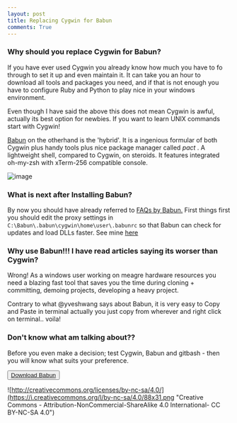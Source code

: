 ```yaml
---
layout: post
title: Replacing Cygwin for Babun
comments: True
---
```


### Why should you replace Cygwin for Babun?

If you have ever used Cygwin you already know how much you have to fo through to set it up and even maintain it. It can take you an hour to download all tools and packages you need, and if that is not enough you have to configure Ruby and Python to play nice in your windows environment.

Even though I have said the above this does not mean Cygwin is awful, actually its best option for newbies. If you want to learn UNIX commands start with Cygwin!

[Babun](http://babun.github.io/index.html) on the otherhand is the 'hybrid'. It is a ingenious formular of both Cygwin plus handy tools plus nice package manager called _pact_ . A lightweight shell, compared to Cygwin, on steroids. It features integrated oh-my-zsh with xTerm-256 compatible console. 

![image](https://raw.githubusercontent.com/babun/babun.github.io/master/images/screenshots/screen_vim.png)

### What is next after Installing Babun?

By now you should have already referred to [FAQs by Babun.](http://babun.github.io/faq.html) First things first you should edit the proxy settings in `C:\Babun\.babun\cygwin\home\user\.babunrc` so that Babun can check for updates and load DLLs faster. See mine [here](https://gist.github.com/josephgodwinkimani/2584f5981a45d843c7ea27604aa360f3)

### Why use Babun!!! I have read articles saying its worser than Cygwin?

Wrong! As a windows user working on meagre hardware resources you need a blazing fast tool that saves you the time during cloning + committing, demoing projects, developing a heavy project.

Contrary to what @yveshwang says about Babun, it is very easy to Copy and Paste in terminal actually you just copy from wherever and right click on terminal.. voila! 

### Don't know what am talking about??

Before you even make a decision; test Cygwin, Babun and gitbash - then you will know what suits your preference.

<button class="button-save large"><a targt="_blank" href="projects.reficio.org/babun/download">Download Babun</a></button> 



![http://creativecommons.org/licenses/by-nc-sa/4.0/](https://i.creativecommons.org/l/by-nc-sa/4.0/88x31.png 
"Creative Commons - Attribution-NonCommercial-ShareAlike 4.0 International- CC BY-NC-SA 4.0") 


